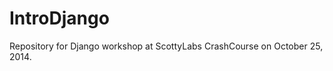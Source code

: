 IntroDjango
===========

Repository for Django workshop at ScottyLabs CrashCourse on October 25, 2014.
